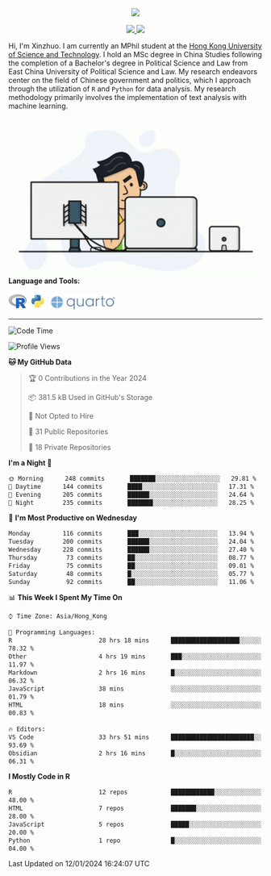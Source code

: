 <div align='center'>
<img src='https://readme-typing-svg.herokuapp.com?font=Lora&color=4d3900&center=true&lines=HKUST+Mphil+in+SOSC;Focus+on+China;Code+for+PoliSci'/>
</div>

<p align='center'>
 <a href
='https://www.linkedin.com/in/xinzhuo-huang-5161011ba/' target='_blank'>
        <img src='https://img.shields.io/badge/linkedin%20-%230077B5.svg?&style=for-the-badge&logo=linkedin&logoColor=white'/>
    </a>
 <a href='https://twitter.com/HsinchoH' target='_blank'>
        <img src='https://img.shields.io/badge/Twitter-1DA1F2?style=for-the-badge&logo=twitter&logoColor=white'/>
    </a>
    </p>
    
Hi, I'm Xinzhuo. I am currently an MPhil student at the [Hong Kong University of Science and Technology](https://sosc.hkust.edu.hk/node/613). I hold an MSc degree in China Studies following the completion of a Bachelor's degree in Political Science and Law from East China University of Political Science and Law. My research endeavors center on the field of Chinese government and politics, which I approach through the utilization of `R` and `Python` for data analysis. My research methodology primarily involves the implementation of text analysis with machine learning.




<img align='right' src="https://github.com/xinzhuohkust/xinzhuohkust/blob/main/programmer.gif" width="590">



**Language and Tools:**  

<code><img height="36" src="https://raw.githubusercontent.com/github/explore/80688e429a7d4ef2fca1e82350fe8e3517d3494d/topics/r/r.png"></code>
<code><img height="36" src="https://raw.githubusercontent.com/github/explore/80688e429a7d4ef2fca1e82350fe8e3517d3494d/topics/python/python.png"></code>
<code><img height="32" src="https://github.com/quarto-dev/quarto-r/blob/main/man/figures/quarto.png"></code>

---
<!--START_SECTION:waka-->
![Code Time](http://img.shields.io/badge/Code%20Time-1%2C326%20hrs%2014%20mins-blue)

![Profile Views](http://img.shields.io/badge/Profile%20Views-1-blue)

**🐱 My GitHub Data** 

> 🏆 0 Contributions in the Year 2024
 > 
> 📦 381.5 kB Used in GitHub's Storage 
 > 
> 🚫 Not Opted to Hire
 > 
> 📜 31 Public Repositories 
 > 
> 🔑 18 Private Repositories  
 > 
**I'm a Night 🦉** 

```text
🌞 Morning      248 commits       ███████░░░░░░░░░░░░░░░░░░   29.81 % 
🌆 Daytime      144 commits       ████░░░░░░░░░░░░░░░░░░░░░   17.31 % 
🌃 Evening      205 commits       ██████░░░░░░░░░░░░░░░░░░░   24.64 % 
🌙 Night        235 commits       ███████░░░░░░░░░░░░░░░░░░   28.25 % 

```
📅 **I'm Most Productive on Wednesday** 

```text
Monday         116 commits       ███░░░░░░░░░░░░░░░░░░░░░░   13.94 % 
Tuesday        200 commits       ██████░░░░░░░░░░░░░░░░░░░   24.04 % 
Wednesday      228 commits       ██████░░░░░░░░░░░░░░░░░░░   27.40 % 
Thursday        73 commits       ██░░░░░░░░░░░░░░░░░░░░░░░   08.77 % 
Friday          75 commits       ██░░░░░░░░░░░░░░░░░░░░░░░   09.01 % 
Saturday        48 commits       █░░░░░░░░░░░░░░░░░░░░░░░░   05.77 % 
Sunday          92 commits       ██░░░░░░░░░░░░░░░░░░░░░░░   11.06 % 

```


📊 **This Week I Spent My Time On** 

```text
⌚︎ Time Zone: Asia/Hong_Kong

💬 Programming Languages: 
R                        28 hrs 18 mins      ███████████████████░░░░░░   78.32 % 
Other                    4 hrs 19 mins       ███░░░░░░░░░░░░░░░░░░░░░░   11.97 % 
Markdown                 2 hrs 16 mins       █░░░░░░░░░░░░░░░░░░░░░░░░   06.32 % 
JavaScript               38 mins             ░░░░░░░░░░░░░░░░░░░░░░░░░   01.79 % 
HTML                     18 mins             ░░░░░░░░░░░░░░░░░░░░░░░░░   00.83 % 

🔥 Editors: 
VS Code                  33 hrs 51 mins      ███████████████████████░░   93.69 % 
Obsidian                 2 hrs 16 mins       █░░░░░░░░░░░░░░░░░░░░░░░░   06.31 % 

```

**I Mostly Code in R** 

```text
R                        12 repos            ████████████░░░░░░░░░░░░░   48.00 % 
HTML                     7 repos             ███████░░░░░░░░░░░░░░░░░░   28.00 % 
JavaScript               5 repos             █████░░░░░░░░░░░░░░░░░░░░   20.00 % 
Python                   1 repo              █░░░░░░░░░░░░░░░░░░░░░░░░   04.00 % 

```



 Last Updated on 12/01/2024 16:24:07 UTC
<!--END_SECTION:waka-->
    
    
    
    
    
    
    
    
